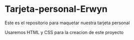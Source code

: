# Tarjeta-personal-Erwyn
Este es el repositorio para maquetar nuestra tarjeta personal

Usaremos HTML y CSS para la creacion de este proyecto